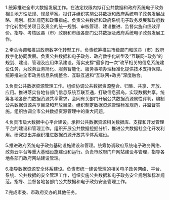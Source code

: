 1.统筹推进全市大数据发展工作。在法定权限内拟订公共数据和政府系统电子政务相关地方性法规、规章草案。拟订并组织实施公共数据和政府系统电子政务发展战略、规划、标准规范和政策措施。负责公共数据和政府系统电子政务发展和政府数字化转型相关项目及资金的统一规划、审核管理、建设推进、监督实施和绩效评价。指导、考核区县（市）政府和市级各部门公共数据及政府系统电子政务发展工作。

2.牵头协调和推进政府数字化转型工作。负责统筹推进市级部门和区县（市）政府数字化协同发展。负责公共数据和电子政务、政府数字化转型及“互联网+政务”的规划、建设、管理及应用体系建设。落实支撑“最多跑一次”改革相关的信息系统建设任务，为政务业务简化、服务智能化、服务事项办理标准化提供技术支持保障。统筹推进全市政务信息系统整合、互联互通和“互联网+政务”深度融合。

3.负责公共数据资源管理工作。组织协调公共数据资源整合、归集、共享、开放、应用。推进落实各地各部门信息系统互联互通，打破信息孤岛，实现数据共享。统筹各地各部门数据资源共享需求，会同有关部门开展公共数据资源属性评判，编制公共数据资源共享目录和开放目录。组织制定数据资源管理标准规范，并监督实施。组织协调全市公共数据资源管理中的重大问题。

4.负责市级大数据中心平台建设。承担公共数据资源相关数据库、支撑和开发管理平台的建设和管理工作。组织开展公共数据挖掘分析，推进公共数据社会化开发利用。研究提出并组织推进数据资源开放共享体系建设。

5.推进政府系统电子政务基础设施建设和管理。统筹协调政府系统电子政务网络、政务云平台等重大基础设施建设和运行。负责市政府门户网站建设与管理，指导各地各部门政府网站建设管理。

6.指导数据资源安全体系建设。负责市统一建设管理的相关电子政务网络、平台、系统、公共数据的安全管理工作，组织实施公共数据和电子政务安全规划和标准规范。指导、监督各地各部门公共数据和电子政务安全管理工作。

7.完成市委、市政府交办的其他任务。